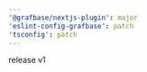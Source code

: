 ```yaml
---
'@grafbase/nextjs-plugin': major
'eslint-config-grafbase': patch
'tsconfig': patch
---
```


release v1
